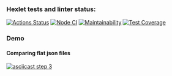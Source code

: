 ### Hexlet tests and linter status:
[![Actions Status](https://github.com/Nadezhda-97/frontend-project-46/workflows/hexlet-check/badge.svg)](https://github.com/Nadezhda-97/frontend-project-46/actions)
[![Node CI](https://github.com/Nadezhda-97/frontend-project-46/actions/workflows/my-tests.yml/badge.svg)](https://github.com/Nadezhda-97/frontend-project-46/actions/workflows/my-tests.yml)
[![Maintainability](https://api.codeclimate.com/v1/badges/32cb0a6e0700956cbdef/maintainability)](https://codeclimate.com/github/Nadezhda-97/frontend-project-46/maintainability)
[![Test Coverage](https://api.codeclimate.com/v1/badges/32cb0a6e0700956cbdef/test_coverage)](https://codeclimate.com/github/Nadezhda-97/frontend-project-46/test_coverage)

### Demo

#### Comparing flat json files

[![asciicast step 3](https://asciinema.org/a/lbNNz4IfEAGDjQgZS8juzySaT.svg)](https://asciinema.org/a/lbNNz4IfEAGDjQgZS8juzySaT)
